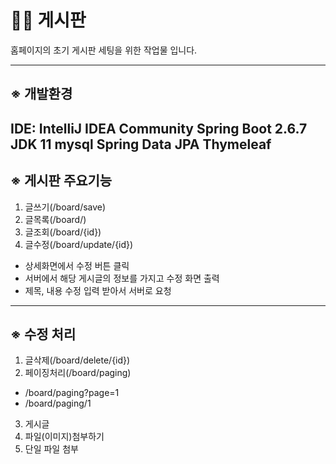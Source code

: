# 🧑‍🏫 게시판

홈페이지의 초기 게시판 세팅을 위한 작업물 입니다.

***

## ※ 개발환경
IDE: IntelliJ IDEA Community
Spring Boot 2.6.7
JDK 11
mysql
Spring Data JPA
Thymeleaf
---

## ※ 게시판 주요기능
1. 글쓰기(/board/save)
2. 글목록(/board/)
3. 글조회(/board/{id})
4. 글수정(/board/update/{id})
 - 상세화면에서 수정 버튼 클릭
 - 서버에서 해당 게시글의 정보를 가지고 수정 화면 출력
 - 제목, 내용 수정 입력 받아서 서버로 요청

---

## ※ 수정 처리
1. 글삭제(/board/delete/{id})
2. 페이징처리(/board/paging)
 - /board/paging?page=1
 - /board/paging/1
3. 게시글
4. 파일(이미지)첨부하기
5. 단일 파일 첨부
